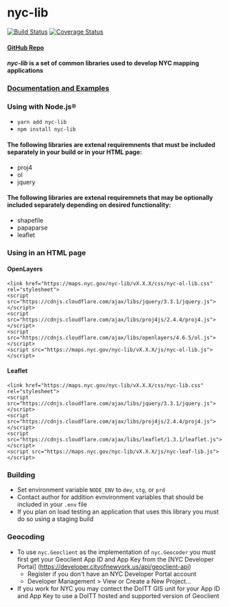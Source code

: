 # nyc-lib

[![Build Status](https://travis-ci.org/timkeane/nyc-lib.svg?branch=master)](https://travis-ci.org/timkeane/nyc-lib) [![Coverage Status](https://coveralls.io/repos/github/timkeane/nyc-lib/badge.svg?branch=master)](https://coveralls.io/github/timkeane/nyc-lib?branch=node) 
#### [GitHub Repo](https://github.com/timkeane/nyc-lib)

#### *nyc-lib* is a set of common libraries used to develop NYC mapping applications

### [Documentation and Examples](https://maps.nyc.gov/nyc-lib/)

### Using with Node.js®

* `yarn add nyc-lib`
* `npm install nyc-lib`

#### The following libraries are extenal requiremnents that must be included separately in your build or in your HTML page:
* proj4
* ol
* jquery

#### The following libraries are extenal requiremnets that may be optionally included separately depending on desired functionality:
* shapefile
* papaparse
* leaflet

### Using in an HTML page

#### OpenLayers
```
<link href="https://maps.nyc.gov/nyc-lib/vX.X.X/css/nyc-ol-lib.css" rel="stylesheet">
<script src="https://cdnjs.cloudflare.com/ajax/libs/jquery/3.3.1/jquery.js"></script>
<script src="https://cdnjs.cloudflare.com/ajax/libs/proj4js/2.4.4/proj4.js"></script>
<script src="https://cdnjs.cloudflare.com/ajax/libs/openlayers/4.6.5/ol.js"></script>
<script src="https://maps.nyc.gov/nyc-lib/vX.X.X/js/nyc-ol-lib.js"></script>
```

#### Leaflet
```
<link href="https://maps.nyc.gov/nyc-lib/vX.X.X/css/nyc-lib.css" rel="stylesheet">
<script src="https://cdnjs.cloudflare.com/ajax/libs/jquery/3.3.1/jquery.js"></script>
<script src="https://cdnjs.cloudflare.com/ajax/libs/proj4js/2.4.4/proj4.js"></script>
<script src="https://cdnjs.cloudflare.com/ajax/libs/leaflet/1.3.1/leaflet.js"></script>
<script src="https://maps.nyc.gov/nyc-lib/vX.X.X/js/nyc-leaf-lib.js"></script>
```

### Building

* Set environment variable `NODE_ENV` to `dev`, `stg`, or `prd`
* Contact author for addition evnvironment variables that should be included in your `.env` file
* If you plan on load testing an application that uses this library you must do so using a staging build

### Geocoding

* To use `nyc.Geoclient` as the implementation of `nyc.Geocoder` you must first get your Geoclient App ID and App Key from the [NYC Developer Portal] (https://developer.cityofnewyork.us/api/geoclient-api)
  * Register if you don't have an NYC Developer Portal account
  * Developer Management > View or Create a New Project...
* If you work for NYC you may contect the DoITT GIS unit for your App ID and App Key to use a DoITT hosted and supported version of Geoclient
